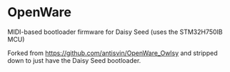 # OpenWare
MIDI-based bootloader firmware for Daisy Seed (uses the STM32H750IB MCU)

Forked from https://github.com/antisvin/OpenWare_Owlsy  and stripped down to just have the Daisy Seed bootloader.
